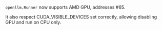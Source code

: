 `openllm.Runner` now supports AMD GPU, addresses #65.

It also respect CUDA_VISIBLE_DEVICES set correctly, allowing disabling GPU and
run on CPU only.
